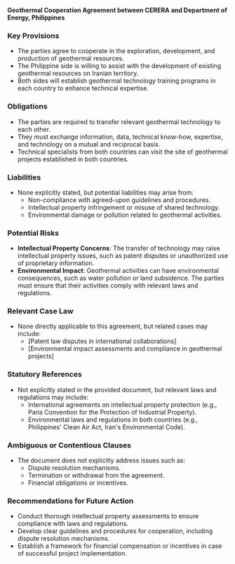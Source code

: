 **Geothermal Cooperation Agreement between CERERA and Department of Energy, Philippines**

### Key Provisions

* The parties agree to cooperate in the exploration, development, and production of geothermal resources.
* The Philippine side is willing to assist with the development of existing geothermal resources on Iranian territory.
* Both sides will establish geothermal technology training programs in each country to enhance technical expertise.

### Obligations

* The parties are required to transfer relevant geothermal technology to each other.
* They must exchange information, data, technical know-how, expertise, and technology on a mutual and reciprocal basis.
* Technical specialists from both countries can visit the site of geothermal projects established in both countries.

### Liabilities

* None explicitly stated, but potential liabilities may arise from:
	+ Non-compliance with agreed-upon guidelines and procedures.
	+ Intellectual property infringement or misuse of shared technology.
	+ Environmental damage or pollution related to geothermal activities.

### Potential Risks

* **Intellectual Property Concerns**: The transfer of technology may raise intellectual property issues, such as patent disputes or unauthorized use of proprietary information.
* **Environmental Impact**: Geothermal activities can have environmental consequences, such as water pollution or land subsidence. The parties must ensure that their activities comply with relevant laws and regulations.

### Relevant Case Law

* None directly applicable to this agreement, but related cases may include:
	+ [Patent law disputes in international collaborations]
	+ [Environmental impact assessments and compliance in geothermal projects]

### Statutory References

* Not explicitly stated in the provided document, but relevant laws and regulations may include:
	+ International agreements on intellectual property protection (e.g., Paris Convention for the Protection of Industrial Property).
	+ Environmental laws and regulations in both countries (e.g., Philippines' Clean Air Act, Iran's Environmental Code).

### Ambiguous or Contentious Clauses

* The document does not explicitly address issues such as:
	+ Dispute resolution mechanisms.
	+ Termination or withdrawal from the agreement.
	+ Financial obligations or incentives.

### Recommendations for Future Action

* Conduct thorough intellectual property assessments to ensure compliance with laws and regulations.
* Develop clear guidelines and procedures for cooperation, including dispute resolution mechanisms.
* Establish a framework for financial compensation or incentives in case of successful project implementation.